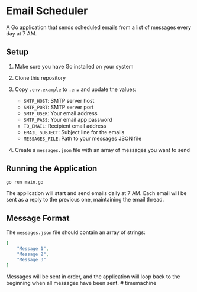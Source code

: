 # Email Scheduler

A Go application that sends scheduled emails from a list of messages every day at 7 AM.

## Setup

1. Make sure you have Go installed on your system
2. Clone this repository
3. Copy `.env.example` to `.env` and update the values:
   - `SMTP_HOST`: SMTP server host
   - `SMTP_PORT`: SMTP server port
   - `SMTP_USER`: Your email address
   - `SMTP_PASS`: Your email app password
   - `TO_EMAIL`: Recipient email address
   - `EMAIL_SUBJECT`: Subject line for the emails
   - `MESSAGES_FILE`: Path to your messages JSON file

4. Create a `messages.json` file with an array of messages you want to send

## Running the Application

```bash
go run main.go
```

The application will start and send emails daily at 7 AM. Each email will be sent as a reply to the previous one, maintaining the email thread.

## Message Format

The `messages.json` file should contain an array of strings:

```json
[
    "Message 1",
    "Message 2",
    "Message 3"
]
```

Messages will be sent in order, and the application will loop back to the beginning when all messages have been sent. # timemachine
